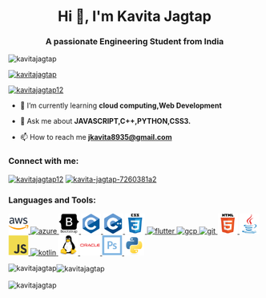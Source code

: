 <h1 align="center">Hi 👋, I'm Kavita Jagtap</h1>
<h3 align="center">A passionate Engineering Student from India</h3>

<p align="left"> <img src="https://komarev.com/ghpvc/?username=kavitajagtap&label=Profile%20views&color=0e75b6&style=flat" alt="kavitajagtap" /> </p>

<p align="left"> <a href="https://github.com/ryo-ma/github-profile-trophy"><img src="https://github-profile-trophy.vercel.app/?username=kavitajagtap" alt="kavitajagtap" /></a> </p>

<p align="left"> <a href="https://twitter.com/kavitajagtap12" target="blank"><img src="https://img.shields.io/twitter/follow/kavitajagtap12?logo=twitter&style=for-the-badge" alt="kavitajagtap12" /></a> </p>

- 🌱 I’m currently learning **cloud computing,Web Development**

- 💬 Ask me about **JAVASCRIPT,C++,PYTHON,CSS3.**

- 📫 How to reach me **jkavita8935@gmail.com**

<h3 align="left">Connect with me:</h3>
<p align="left">
<a href="https://twitter.com/kavitajagtap12" target="blank"><img align="center" src="https://cdn.jsdelivr.net/npm/simple-icons@3.0.1/icons/twitter.svg" alt="kavitajagtap12" height="30" width="40" /></a>
<a href="https://linkedin.com/in/kavita-jagtap-7260381a2" target="blank"><img align="center" src="https://cdn.jsdelivr.net/npm/simple-icons@3.0.1/icons/linkedin.svg" alt="kavita-jagtap-7260381a2" height="30" width="40" /></a>
</p>

<h3 align="left">Languages and Tools:</h3>
<p align="left"> <a href="https://aws.amazon.com" target="_blank"> <img src="https://raw.githubusercontent.com/devicons/devicon/master/icons/amazonwebservices/amazonwebservices-original-wordmark.svg" alt="aws" width="40" height="40"/> </a> <a href="https://azure.microsoft.com/en-in/" target="_blank"> <img src="https://www.vectorlogo.zone/logos/microsoft_azure/microsoft_azure-icon.svg" alt="azure" width="40" height="40"/> </a> <a href="https://getbootstrap.com" target="_blank"> <img src="https://raw.githubusercontent.com/devicons/devicon/master/icons/bootstrap/bootstrap-plain-wordmark.svg" alt="bootstrap" width="40" height="40"/> </a> <a href="https://www.cprogramming.com/" target="_blank"> <img src="https://raw.githubusercontent.com/devicons/devicon/master/icons/c/c-original.svg" alt="c" width="40" height="40"/> </a> <a href="https://www.w3schools.com/cpp/" target="_blank"> <img src="https://raw.githubusercontent.com/devicons/devicon/master/icons/cplusplus/cplusplus-original.svg" alt="cplusplus" width="40" height="40"/> </a> <a href="https://www.w3schools.com/css/" target="_blank"> <img src="https://raw.githubusercontent.com/devicons/devicon/master/icons/css3/css3-original-wordmark.svg" alt="css3" width="40" height="40"/> </a> <a href="https://flutter.dev" target="_blank"> <img src="https://www.vectorlogo.zone/logos/flutterio/flutterio-icon.svg" alt="flutter" width="40" height="40"/> </a> <a href="https://cloud.google.com" target="_blank"> <img src="https://www.vectorlogo.zone/logos/google_cloud/google_cloud-icon.svg" alt="gcp" width="40" height="40"/> </a> <a href="https://git-scm.com/" target="_blank"> <img src="https://www.vectorlogo.zone/logos/git-scm/git-scm-icon.svg" alt="git" width="40" height="40"/> </a> <a href="https://www.w3.org/html/" target="_blank"> <img src="https://raw.githubusercontent.com/devicons/devicon/master/icons/html5/html5-original-wordmark.svg" alt="html5" width="40" height="40"/> </a> <a href="https://www.java.com" target="_blank"> <img src="https://raw.githubusercontent.com/devicons/devicon/master/icons/java/java-original.svg" alt="java" width="40" height="40"/> </a> <a href="https://developer.mozilla.org/en-US/docs/Web/JavaScript" target="_blank"> <img src="https://raw.githubusercontent.com/devicons/devicon/master/icons/javascript/javascript-original.svg" alt="javascript" width="40" height="40"/> </a> <a href="https://kotlinlang.org" target="_blank"> <img src="https://www.vectorlogo.zone/logos/kotlinlang/kotlinlang-icon.svg" alt="kotlin" width="40" height="40"/> </a></a> <a href="https://www.linux.org/" target="_blank"> <img src="https://raw.githubusercontent.com/devicons/devicon/master/icons/linux/linux-original.svg" alt="linux" width="40" height="40"/> </a> <a href="https://www.oracle.com/" target="_blank"> <img src="https://raw.githubusercontent.com/devicons/devicon/master/icons/oracle/oracle-original.svg" alt="oracle" width="40" height="40"/> </a> <a href="https://www.photoshop.com/en" target="_blank"> <img src="https://raw.githubusercontent.com/devicons/devicon/master/icons/photoshop/photoshop-line.svg" alt="photoshop" width="40" height="40"/> </a> <a href="https://www.python.org" target="_blank"> <img src="https://raw.githubusercontent.com/devicons/devicon/master/icons/python/python-original.svg" alt="python" width="40" height="40"/> </a> </p>

<p><img align="left" src="https://github-readme-stats-sigma-five.vercel.app/api/top-langs?username=kavitajagtap&show_icons=true&locale=en&layout=compact" alt="kavitajagtap" /></p>

<p><img align="center" src="https://github-readme-stats-sigma-five.vercel.app/api?username=kavitajagtap&show_icons=true&locale=en" alt="kavitajagtap" /></p>

<p><img align="center" src="https://github-readme-streak-stats.herokuapp.com/?user=kavitajagtap&" alt="kavitajagtap" /></p>
<!-- -->

